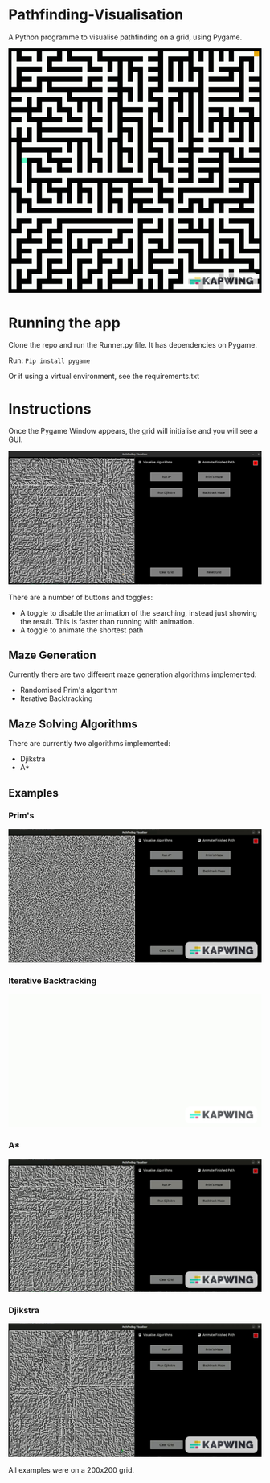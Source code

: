 # Pathfinding-Visualisation
A Python programme to visualise pathfinding on a grid, using Pygame. 

![ Alt text](https://github.com/smithc36-tcd/Pathfinding-Visualisation/blob/master/Images/50x50MazeSolve.gif)

# Running the app 
Clone the repo and run the Runner.py file.
It has dependencies on Pygame.
 
Run: 
`Pip install pygame`

Or if using a virtual environment, see the requirements.txt 

# Instructions
Once the Pygame Window appears, the grid will initialise and you will see a GUI. 

![ Alt text](https://github.com/smithc36-tcd/Pathfinding-Visualisation/blob/master/Images/mainScreen.png)

There are a number of buttons and toggles:
- A toggle to disable the animation of the searching, instead just showing the result. This is faster than running with animation. 
- A toggle to animate the shortest path
 
## Maze Generation
Currently there are two different maze generation algorithms implemented:
- Randomised Prim's algorithm 
- Iterative Backtracking

## Maze Solving Algorithms
There are currently two algorithms implemented:
- Djikstra 
- A* 

## Examples

### Prim's 
![ Alt text](https://github.com/smithc36-tcd/Pathfinding-Visualisation/blob/master/Images/PrimsMaze.gif)
### Iterative Backtracking 
![ Alt text](https://github.com/smithc36-tcd/Pathfinding-Visualisation/blob/master/Images/IBT200.gif)
### A* 
![ Alt text](https://github.com/smithc36-tcd/Pathfinding-Visualisation/blob/master/Images/AstarPrims.gif)
### Djikstra
![ Alt text](https://github.com/smithc36-tcd/Pathfinding-Visualisation/blob/master/Images/djikstrasolve.gif)

All examples were on a 200x200 grid. 


